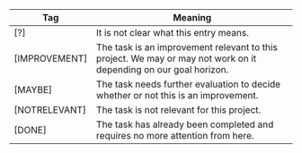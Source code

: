 | Tag | Meaning |
|-----|---------|
| [?]           | It is not clear what this entry means.                                                                           |
| [IMPROVEMENT] | The task is an improvement relevant to this project. We may or may not work on it depending on our goal horizon. |
| [MAYBE]       | The task needs further evaluation to decide whether or not this is an improvement.                               |
| [NOTRELEVANT] | The task is not relevant for this project.                                                                       |
| [DONE]        | The task has already been completed and requires no more attention from here.                                    |
